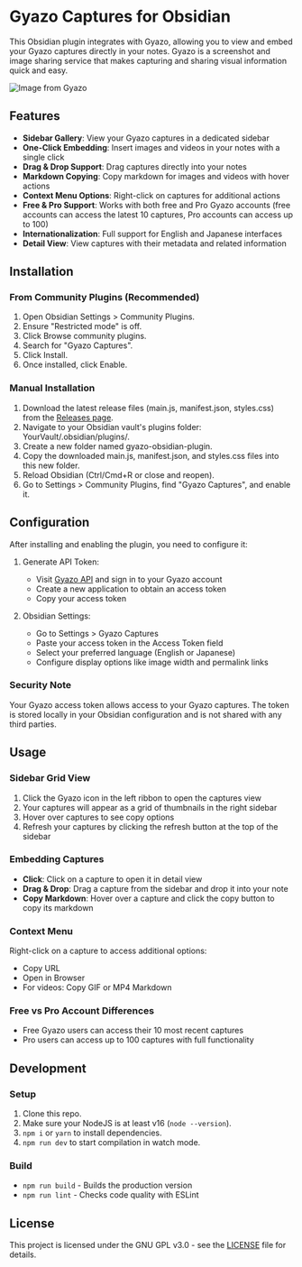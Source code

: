 # Gyazo Captures for Obsidian

This Obsidian plugin integrates with Gyazo, allowing you to view and embed your Gyazo captures directly in your notes. Gyazo is a screenshot and image sharing service that makes capturing and sharing visual information quick and easy.

![Image from Gyazo](https://t.gyazo.com/teams/nota/c3c3b3f2f0ce08a659a18e89639b5354.png)

## Features

- **Sidebar Gallery**: View your Gyazo captures in a dedicated sidebar
- **One-Click Embedding**: Insert images and videos in your notes with a single click
- **Drag & Drop Support**: Drag captures directly into your notes
- **Markdown Copying**: Copy markdown for images and videos with hover actions
- **Context Menu Options**: Right-click on captures for additional actions
- **Free & Pro Support**: Works with both free and Pro Gyazo accounts (free accounts can access the latest 10 captures, Pro accounts can access up to 100)
- **Internationalization**: Full support for English and Japanese interfaces
- **Detail View**: View captures with their metadata and related information

## Installation

### From Community Plugins (Recommended)

1. Open Obsidian Settings > Community Plugins.
2. Ensure "Restricted mode" is off.
3. Click Browse community plugins.
4. Search for "Gyazo Captures".
5. Click Install.
6. Once installed, click Enable.

### Manual Installation

1. Download the latest release files (main.js, manifest.json, styles.css) from the [Releases page](https://github.com/nota/gyazo-obsidian-plugin/releases).
2. Navigate to your Obsidian vault's plugins folder: YourVault/.obsidian/plugins/.
3. Create a new folder named gyazo-obsidian-plugin.
4. Copy the downloaded main.js, manifest.json, and styles.css files into this new folder.
5. Reload Obsidian (Ctrl/Cmd+R or close and reopen).
6. Go to Settings > Community Plugins, find "Gyazo Captures", and enable it.

## Configuration

After installing and enabling the plugin, you need to configure it:

1. Generate API Token:
   - Visit [Gyazo API](https://gyazo.com/api) and sign in to your Gyazo account
   - Create a new application to obtain an access token
   - Copy your access token

2. Obsidian Settings:
   - Go to Settings > Gyazo Captures
   - Paste your access token in the Access Token field
   - Select your preferred language (English or Japanese)
   - Configure display options like image width and permalink links

### Security Note

Your Gyazo access token allows access to your Gyazo captures. The token is stored locally in your Obsidian configuration and is not shared with any third parties.

## Usage

### Sidebar Grid View

1. Click the Gyazo icon in the left ribbon to open the captures view
2. Your captures will appear as a grid of thumbnails in the right sidebar
3. Hover over captures to see copy options
4. Refresh your captures by clicking the refresh button at the top of the sidebar

### Embedding Captures

- **Click**: Click on a capture to open it in detail view
- **Drag & Drop**: Drag a capture from the sidebar and drop it into your note
- **Copy Markdown**: Hover over a capture and click the copy button to copy its markdown

### Context Menu

Right-click on a capture to access additional options:
- Copy URL
- Open in Browser
- For videos: Copy GIF or MP4 Markdown

### Free vs Pro Account Differences

- Free Gyazo users can access their 10 most recent captures
- Pro users can access up to 100 captures with full functionality

## Development

### Setup

1. Clone this repo.
2. Make sure your NodeJS is at least v16 (`node --version`).
3. `npm i` or `yarn` to install dependencies.
4. `npm run dev` to start compilation in watch mode.

### Build

- `npm run build` - Builds the production version
- `npm run lint` - Checks code quality with ESLint

## License

This project is licensed under the GNU GPL v3.0 - see the [LICENSE](https://raw.githubusercontent.com/nota/gyazo-obsidian-plugin/master/LICENSE) file for details.
